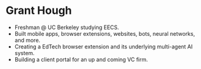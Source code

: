 # Grant Hough

- Freshman @ UC Berkeley studying EECS.
- Built mobile apps, browser extensions, websites, bots, neural networks, and more.
- Creating a EdTech browser extension and its underlying multi-agent AI system.
- Building a client portal for an up and coming VC firm.
<!-- [![Grant's Most Used Languages](https://github-readme-stats.vercel.app/api/top-langs/?username=granthough&layout=compact)](https://github.com/anuraghazra/github-readme-stats)
 -->
<!--[![Grant's Most Used Languages](https://github-readme-stats.vercel.app/api/top-langs/?username=granthough&exclude_repo=band-aid,skinhub)](https://github.com/anuraghazra/github-readme-stats)

![](https://komarev.com/ghpvc/?username=granthough)

